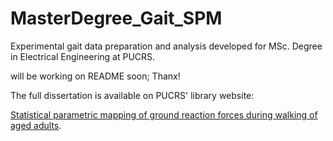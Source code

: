 # MasterDegree_Gait_SPM
Experimental gait data preparation and analysis developed for MSc. Degree in Electrical Engineering at PUCRS. 

will be working on README soon; Thanx!

The full dissertation is available on PUCRS' library website:

[Statistical parametric mapping of ground reaction forces during walking of aged adults](http://tede2.pucrs.br/tede2/handle/tede/10080).
